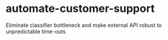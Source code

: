 # automate-customer-support
Eliminate classifier bottleneck and make external API robust to unpredictable time-outs
